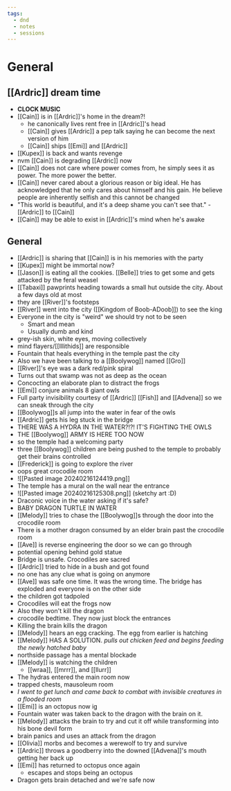 ```yaml
---
tags:
  - dnd
  - notes
  - sessions
---
```

# General
## [[Ardric]] dream time
- **CLOCK MUSIC**
- [[Cain]] is in [[Ardric]]'s home in the dream?!
	- he canonically lives rent free in [[Ardric]]'s head
	- [[Cain]] gives [[Ardric]] a pep talk saying he can become the next version of him
	- [[Cain]] ships [[Emi]] and [[Ardric]] 
- [[Kupex]] is back and wants revenge
- nvm [[Cain]] is degrading [[Ardric]] now
- [[Cain]] does not care where power comes from, he simply sees it as power. The more power the better.
- [[Cain]] never cared about a glorious reason or big ideal. He has acknowledged that he only cares about himself and his gain. He believe people are inherently selfish and this cannot be changed
- "This world is beautiful, and it's a deep shame you can't see that." - [[Ardric]] to [[Cain]]
- [[Cain]] may be able to exist in [[Ardric]]'s mind when he's awake
## General
- [[Ardric]] is sharing that [[Cain]] is in his memories with the party
- [[Kupex]] might be immortal now?
- [[Jason]] is eating all the cookies. [[Belle]] tries to get some and gets attacked by the feral weasel
- [[Tabaxi]] pawprints heading towards a small hut outside the city. About a few days old at most
- they are [[River]]'s footsteps
- [[River]] went into the city ([[Kingdom of Boob-ADoob]]) to see the king
- Everyone in the city is "weird" we should try not to be seen
	- Smart and mean
	- Usually dumb and kind
- grey-ish skin, white eyes, moving collectively
- mind flayers/[[Illithids]] are responsible
- Fountain that heals everything in the temple past the city
- Also we have been talking to a [[Boolywog]] named [[Gro]]
- [[River]]'s eye was a dark red/pink spiral
- Turns out that swamp was not as deep as the ocean
- Concocting an elaborate plan to distract the frogs
- [[Emi]] conjure animals 8 giant owls
- Full party invisibility courtesy of [[Ardric]] [[Fish]] and [[Advena]] so we can sneak through the city
- [[Boolywog]]s all jump into the water in fear of the owls
- [[Ardric]] gets his leg stuck in the bridge
- THERE WAS A HYDRA IN THE WATER?!?! IT'S FIGHTING THE OWLS
- THE [[Boolywog]] ARMY IS HERE TOO NOW
- so the temple had a welcoming party
- three [[Boolywog]] children are being pushed to the temple to probably get their brains controlled
- [[Frederick]] is going to explore the river
- oops great crocodile room
- ![[Pasted image 20240216124419.png]]
- The temple has a mural on the wall near the entrance
- ![[Pasted image 20240216125308.png]] (sketchy art :D)
- Draconic voice in the water asking if it's safe?
- BABY DRAGON TURTLE IN WATER
- [[Melody]] tries to chase the [[Boolywog]]s through the door into the crocodile room
- There is a mother dragon consumed by an elder brain past the crocodile room
- [[Ave]] is reverse engineering the door so we can go through
- potential opening behind gold statue
- Bridge is unsafe. Crocodiles are sacred
- [[Ardric]] tried to hide in a bush and got found
- no one has any clue what is going on anymore
- [[Ave]] was safe one time. It was the wrong time. The bridge has exploded and everyone is on the other side
- the children got tadpoled
- Crocodiles will eat the frogs now
- Also they won't kill the dragon
- crocodile bedtime. They now just block the entrances
- Killing the brain kills the dragon
- [[Melody]] hears an egg cracking. The egg from earlier is hatching
- [[Melody]] HAS A SOLUTION. *pulls out chicken feed and begins feeding the newly hatched baby*
- northside passage has a mental blockade
- [[Melody]] is watching the children
	- [[wraa]], [[mrrr]], and [[llurr]]
- The hydras entered the main room now
- trapped chests, mausoleum room
- *I went to get lunch and came back to combat with invisible creatures in a flooded room*
- [[Emi]] is an octopus now ig
- Fountain water was taken back to the dragon with the brain on it.
- [[Melody]] attacks the brain to try and cut it off while transforming into his bone devil form
- brain panics and uses an attack from the dragon
- [[Olivia]] morbs and becomes a werewolf to try and survive
- [[Ardric]] throws a goodberry into the downed [[Advena]]'s mouth getting her back up
- [[Emi]] has returned to octopus once again
	- escapes and stops being an octopus
- Dragon gets brain detached and we're safe now